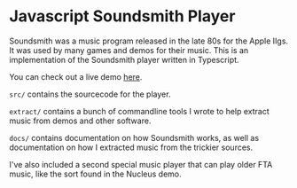 # Javascript Soundsmith Player

Soundsmith was a music program released in the late 80s for the Apple IIgs.  It
was used by many games and demos for their music.  This is an implementation of
the Soundsmith player written in Typescript.

You can check out a live demo [here](https://seancode.com/soundsmith).

`src/` contains the sourcecode for the player.

`extract/` contains a bunch of commandline tools I wrote to help extract music
from demos and other software.

`docs/` contains documentation on how Soundsmith works, as well as documentation
on how I extracted music from the trickier sources.

I've also included a second special music player that can play older FTA music, like the
sort found in the Nucleus demo.
